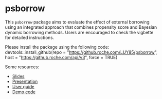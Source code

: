 # psborrow

This `psborrow` package aims to evaluate the effect of external borrowing using an integrated approach that combines propensity score and Bayesian dynamic borrowing methods. Users are encouraged to check the vigbette for detailed instructions.

Please install the package using the following code:
devtools::install_github(repo = "https://github.roche.com/LUY85/psborrow", host = "https://github.roche.com/api/v3", force = TRUE)

Some resources:
- [Slides](https://github.roche.com/LUY85/psborrow_supplement/blob/master/presentation/Bayesian%20Dynamic%20Borrowing%20with%20psborrow.pdf)
- [Presentation](https://drive.google.com/file/d/1WWA2oA699ZDtAa7cRJ6-XgRUWcTHeS5v/view)
- [User guide](https://github.roche.com/LUY85/psborrow/blob/master/vignettes/user_guide.html)
- [Demo code](https://github.roche.com/LUY85/psborrow/blob/master/vignettes/demo.html)
